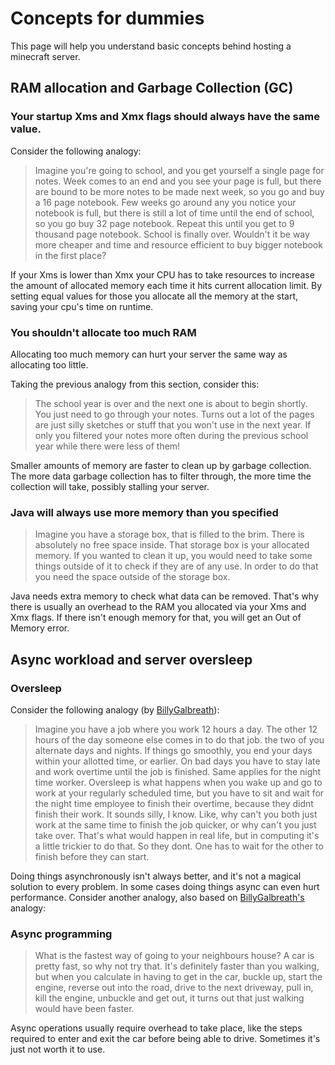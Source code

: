 # Concepts for dummies

This page will help you understand basic concepts behind hosting a minecraft server.

## RAM allocation and Garbage Collection (GC)

### Your startup Xms and Xmx flags should always have the same value.

Consider the following analogy:

> Imagine you're going to school, and you get yourself a single page for notes. Week comes to an end and you see your page is full, but there are bound to be more notes to be made next week, so you go and buy a 16 page notebook. Few weeks go around any you notice your notebook is full, but there is still a lot of time until the end of school, so you go buy 32 page notebook. Repeat this until you get to 9 thousand page notebook. School is finally over. 
  Wouldn't it be way more cheaper and time and resource efficient to buy bigger notebook in the first place?

If your Xms is lower than Xmx your CPU has to take resources to increase the amount of allocated memory each time it hits current allocation limit. By setting equal values for those you allocate all the memory at the start, saving your cpu's time on runtime.

### You shouldn't allocate too much RAM

Allocating too much memory can hurt your server the same way as allocating too little.

Taking the previous analogy from this section, consider this:

> The school year is over and the next one is about to begin shortly. You just need to go through your notes. Turns out a lot of the pages are just silly sketches or stuff that you won't use in the next year. If only you filtered your notes more often during the previous school year while there were less of them!

Smaller amounts of memory are faster to clean up by garbage collection. The more data garbage collection has to filter through, the more time the collection will take, possibly stalling your server.

### Java will always use more memory than you specified

> Imagine you have a storage box, that is filled to the brim. There is absolutely no free space inside. That storage box is your allocated memory. If you wanted to clean it up, you would need to take some things outside of it to check if they are of any use. In order to do that you need the space outside of the storage box.

Java needs extra memory to check what data can be removed. That's why there is usually an overhead to the RAM you allocated via your Xms and Xmx flags. If there isn't enough memory for that, you will get an Out of Memory error.

## Async workload and server oversleep

### Oversleep

Consider the following analogy (by [BillyGalbreath](https://github.com/BillyGalbreath)):

> Imagine you have a job where you work 12 hours a day. The other 12 hours of the day someone else comes in to do that job. the two of you alternate days and nights.
  If things go smoothly, you end your days within your allotted time, or earlier. On bad days you have to stay late and work overtime until the job is finished. Same applies for the night time worker.
  Oversleep is what happens when you wake up and go to work at your regularly scheduled time, but you have to sit and wait for the night time employee to finish their overtime, because they didnt finish their work.
  It sounds silly, I know. Like, why can't you both just work at the same time to finish the job quicker, or why can't you just take over. That's what would happen in real life, but in computing it's a little trickier to do that. So they dont. One has to wait for the other to finish before they can start.

Doing things asynchronously isn't always better, and it's not a magical solution to every problem. In some cases doing things async can even hurt performance. Consider another analogy, also based on [BillyGalbreath's](https://github.com/BillyGalbreath) analogy:

### Async programming

> What is the fastest way of going to your neighbours house? A car is pretty fast, so why not try that. It's definitely faster than you walking, but when you calculate in having to get in the car, buckle up, start the engine, reverse out into the road, drive to the next driveway, pull in, kill the engine, unbuckle and get out, it turns out that just walking would have been faster.

Async operations usually require overhead to take place, like the steps required to enter and exit the car before being able to drive. Sometimes it's just not worth it to use.
